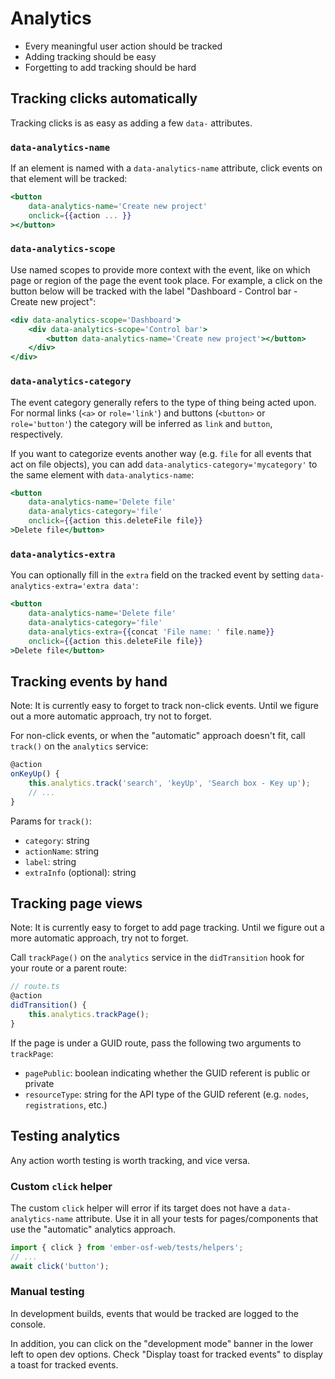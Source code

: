 # Analytics
- Every meaningful user action should be tracked
- Adding tracking should be easy
- Forgetting to add tracking should be hard

## Tracking clicks automatically
Tracking clicks is as easy as adding a few `data-` attributes.

### `data-analytics-name`
If an element is named with a `data-analytics-name` attribute, click events on that element will be tracked:
```hbs
<button
    data-analytics-name='Create new project'
    onclick={{action ... }}
></button>
```

### `data-analytics-scope`
Use named scopes to provide more context with the event, like on which page or region of the page the event took place.
For example, a click on the button below will be tracked with the label "Dashboard - Control bar - Create new project":
```hbs
<div data-analytics-scope='Dashboard'>
    <div data-analytics-scope='Control bar'>
        <button data-analytics-name='Create new project'></button>
    </div>
</div>
```

### `data-analytics-category`
The event category generally refers to the type of thing being acted upon. For normal links (`<a>` or `role='link'`)
and buttons (`<button>` or `role='button'`) the category will be inferred as `link` and `button`, respectively.

If you want to categorize events another way (e.g. `file` for all events that act on file objects), you can add
`data-analytics-category='mycategory'` to the same element with `data-analytics-name`:
```hbs
<button
    data-analytics-name='Delete file'
    data-analytics-category='file'
    onclick={{action this.deleteFile file}}
>Delete file</button>
```

### `data-analytics-extra`
You can optionally fill in the `extra` field on the tracked event by setting `data-analytics-extra='extra data'`:
```hbs
<button
    data-analytics-name='Delete file'
    data-analytics-category='file'
    data-analytics-extra={{concat 'File name: ' file.name}}
    onclick={{action this.deleteFile file}}
>Delete file</button>
```

## Tracking events by hand
<aside>
    Note: It is currently easy to forget to track non-click events.
    Until we figure out a more automatic approach, try not to forget.
</aside>

For non-click events, or when the "automatic" approach doesn't fit, call `track()` on the `analytics` service:

```ts
@action
onKeyUp() {
    this.analytics.track('search', 'keyUp', 'Search box - Key up');
    // ...
}
```

Params for `track()`:
- `category`: string
- `actionName`: string
- `label`: string
- `extraInfo` (optional): string

## Tracking page views
<aside>
    Note: It is currently easy to forget to add page tracking.
    Until we figure out a more automatic approach, try not to forget.
</aside>

Call `trackPage()` on the `analytics` service in the `didTransition` hook for your route or a parent route:
```ts
// route.ts
@action
didTransition() {
    this.analytics.trackPage();
}
```

If the page is under a GUID route, pass the following two arguments to `trackPage`:
- `pagePublic`: boolean indicating whether the GUID referent is public or private
- `resourceType`: string for the API type of the GUID referent (e.g. `nodes`, `registrations`, etc.)

## Testing analytics
Any action worth testing is worth tracking, and vice versa.

### Custom `click` helper
The custom `click` helper will error if its target does not have a `data-analytics-name` attribute.
Use it in all your tests for pages/components that use the "automatic" analytics approach.

```ts
import { click } from 'ember-osf-web/tests/helpers';
// ...
await click('button');
```

### Manual testing
In development builds, events that would be tracked are logged to the console.

In addition, you can click on the "development mode" banner in the lower left to open dev options.
Check "Display toast for tracked events" to display a toast for tracked events.
